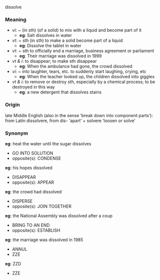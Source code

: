 dissolve
### Meaning
+ _vi_: ~ (in sth) (of a solid) to mix with a liquid and become part of it
	+ __eg__: Salt dissolves in water
+ _vt_: ~ sth (in sth) to make a solid become part of a liquid
	+ __eg__: Dissolve the tablet in water
+ _vt_: ~ sth to officially end a marriage, business agreement or parliament
	+ __eg__: Their marriage was dissolved in 1999
+ _vt & i_: to disappear; to make sth disappear
	+ __eg__: When the ambulance had gone, the crowd dissolved
+ _vi_: ~ into laughter, tears, etc. to suddenly start laughing, crying, etc
	+ __eg__: When the teacher looked up, the children dissolved into giggles
+ _vt & i_: to remove or destroy sth, especially by a chemical process; to be destroyed in this way
	+ __eg__: a new detergent that dissolves stains

### Origin

late Middle English (also in the sense ‘break down into component parts’): from Latin dissolvere, from dis- ‘apart’ + solvere ‘loosen or solve’

### Synonym

__eg__: heat the water until the sugar dissolves

+ GO INTO SOLUTION
+ opposite(s): CONDENSE

__eg__: his hopes dissolved

+ DISAPPEAR
+ opposite(s): APPEAR

__eg__: the crowd had dissolved

+ DISPERSE
+ opposite(s): JOIN TOGETHER

__eg__: the National Assembly was dissolved after a coup

+ BRING TO AN END
+ opposite(s): ESTABLISH

__eg__: the marriage was dissolved in 1985

+ ANNUL
+ ZZE

__eg__: ZZD

+ ZZE


